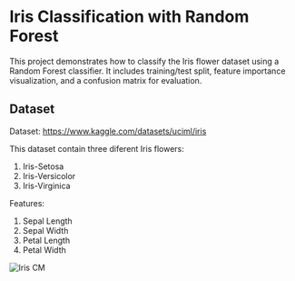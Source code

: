 # Iris Classification with Random Forest

This project demonstrates how to classify the Iris flower dataset using a Random Forest classifier. It includes training/test split, feature importance visualization, and a confusion matrix for evaluation.

## Dataset

Dataset: https://www.kaggle.com/datasets/uciml/iris

This dataset contain three diferent Iris flowers:

1. Iris-Setosa
2. Iris-Versicolor
3. Iris-Virginica

Features:

1. Sepal Length
2. Sepal Width
3. Petal Length
4. Petal Width

![Iris CM](https://github.com/user-attachments/assets/c4e01550-3238-408c-a08e-45ddfa4370f9)
